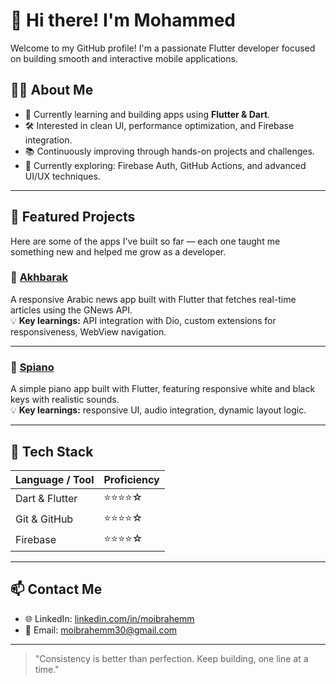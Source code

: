 # 👋 Hi there! I'm Mohammed

Welcome to my GitHub profile! I'm a passionate Flutter developer focused on building smooth and interactive mobile applications.

## 👨‍💻 About Me
- 🚀 Currently learning and building apps using **Flutter & Dart**.
- 🛠️ Interested in clean UI, performance optimization, and Firebase integration.
- 📚 Continuously improving through hands-on projects and challenges.
- 🌱 Currently exploring: Firebase Auth, GitHub Actions, and advanced UI/UX techniques.

---

## 📌 Featured Projects

Here are some of the apps I've built so far — each one taught me something new and helped me grow as a developer.

### 📰 [Akhbarak](https://github.com/moibrahemm/akhbarak-app)
A responsive Arabic news app built with Flutter that fetches real-time articles using the GNews API.  
💡 **Key learnings:** API integration with Dio, custom extensions for responsiveness, WebView navigation.

---

### 🎹 [Spiano](https://github.com/moibrahemm/spiano)
A simple piano app built with Flutter, featuring responsive white and black keys with realistic sounds.  
💡 **Key learnings:** responsive UI, audio integration, dynamic layout logic.

---

## 🧰 Tech Stack

| Language / Tool     | Proficiency   |
|----------------------|----------------|
| Dart & Flutter       | ⭐⭐⭐⭐☆ |
| Git & GitHub         | ⭐⭐⭐⭐☆ |
| Firebase             | ⭐⭐⭐⭐☆ |

---

## 📫 Contact Me

- 🌐 LinkedIn: [linkedin.com/in/moibrahemm](https://linkedin.com/in/moibrahemm/)
- 📧 Email: moibrahemm30@gmail.com

---

> "Consistency is better than perfection. Keep building, one line at a time."
